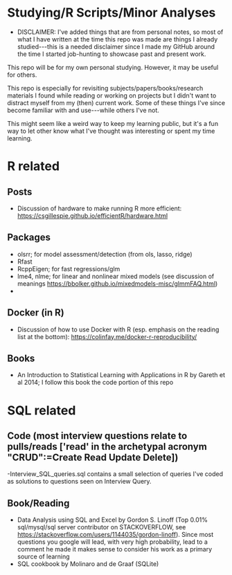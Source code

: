 # Studying/R Scripts/Minor Analyses
  - DISCLAIMER: I've added things that are from personal notes, so most of what I have written at the time this repo was made are things I already studied---this is a needed disclaimer since I made my GitHub around the time I started job-hunting to showcase past and present work.

This repo will be for my own personal studying. However, it may be useful for others.

This repo is especially for revisiting subjects/papers/books/research materials I found while reading or working on projects but I didn't want to distract myself from my (then) current work. Some of these things I've since become familiar with and use---while others I've not. 

This might seem like a weird way to keep my learning public, but it's a fun way to let other know what I've thought was interesting or spent my time learning.
# R related
  ## Posts
  - Discussion of hardware to make running R more efficient: https://csgillespie.github.io/efficientR/hardware.html
  ## Packages
  - olsrr; for model assessment/detection (from ols, lasso, ridge) 
  - Rfast
  - RcppEigen; for fast regressions/glm
  - lme4, nlme; for linear and nonlinear mixed models (see discussion of meanings https://bbolker.github.io/mixedmodels-misc/glmmFAQ.html)
  - 
  ## Docker (in R)
  - Discussion of how to use Docker with R (esp. emphasis on the reading list at the bottom): https://colinfay.me/docker-r-reproducibility/
  
  ## Books
  - An Introduction to Statistical Learning with Applications in R by Gareth et al 2014; I follow this book the code portion of this repo

# SQL related 
  ## Code (most interview questions relate to pulls/reads ['read' in the archetypal acronym "CRUD":=Create Read Update Delete])
  -Interview_SQL_queries.sql contains a small selection of queries I've coded as solutions to questions seen on Interview Query. 
  ## Book/Reading
  - Data Analysis using SQL and Excel by Gordon S. Linoff (Top 0.01% sql/mysql/sql server contributor on STACKOVERFLOW, see https://stackoverflow.com/users/1144035/gordon-linoff). Since most questions you google will lead, with very high probability, lead to a comment he made it makes sense to consider his work as a primary source of learning
  - SQL cookbook by Molinaro and de Graaf (SQLite)
